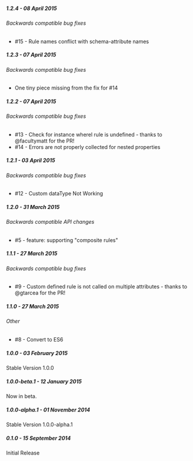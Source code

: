 ##### 1.2.4 - 08 April 2015

###### Backwards compatible bug fixes
- #15 - Rule names conflict with schema-attribute names

##### 1.2.3 - 07 April 2015

###### Backwards compatible bug fixes
- One tiny piece missing from the fix for #14

##### 1.2.2 - 07 April 2015

###### Backwards compatible bug fixes
- #13 - Check for instance wherel rule is undefined - thanks to @facultymatt for the PR!
- #14 - Errors are not properly collected for nested properties

##### 1.2.1 - 03 April 2015

###### Backwards compatible bug fixes
- #12 - Custom dataType Not Working

##### 1.2.0 - 31 March 2015

###### Backwards compatible API changes
- #5 - feature: supporting "composite rules"

##### 1.1.1 - 27 March 2015

###### Backwards compatible bug fixes
- #9 - Custom defined rule is not called on multiple attributes - thanks to @gtarcea for the PR!

##### 1.1.0 - 27 March 2015

###### Other
- #8 - Convert to ES6

##### 1.0.0 - 03 February 2015

Stable Version 1.0.0

##### 1.0.0-beta.1 - 12 January 2015

Now in beta.

##### 1.0.0-alpha.1 - 01 November 2014

Stable Version 1.0.0-alpha.1

##### 0.1.0 - 15 September 2014

Initial Release
